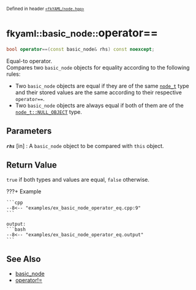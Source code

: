 <small>Defined in header [`<fkYAML/node.hpp>`](https://github.com/fktn-k/fkYAML/blob/develop/include/fkYAML/node.hpp)</small>

# <small>fkyaml::basic_node::</small>operator==

```cpp
bool operator==(const basic_node& rhs) const noexcept;
```

Equal-to operator.  
Compares two `basic_node` objects for equality according to the following rules:  

* Two `basic_node` objects are equal if they are of the same [`node_t`](node_t.md) type and their stored values are the same according to their respective `operator==`.
* Two `basic_node` objects are always equal if both of them are of the [`node_t::NULL_OBJECT`](node_t.md) type.

## **Parameters**

***`rhs`*** [in]
:   A `basic_node` object to be compared with `this` object.

## **Return Value**

`true` if both types and values are equal, `false` otherwise.

???+ Example

    ```cpp
    --8<-- "examples/ex_basic_node_operator_eq.cpp:9"
    ```

    output:
    ```bash
    --8<-- "examples/ex_basic_node_operator_eq.output"
    ```

## **See Also**

* [basic_node](index.md)
* [operator!=](operator_ne.md)
